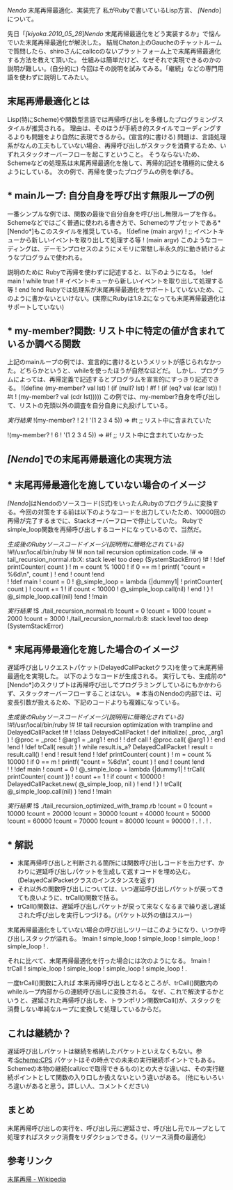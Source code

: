 *Nendo* 末尾再帰最適化、実装完了
私がRubyで書いているLisp方言、 *[Nendo*]について。

先日「*[kiyoka.2010_05_28*]*Nendo* 末尾再帰最適化をどう実装するか」で悩んでいた末尾再帰最適化が解決した。
結局Chaton上のGaucheのチャットルームで質問したら、shiroさんにcallccのないプラットフォーム上で末尾再帰最適化する方法を教えて頂いた。
仕組みは簡単だけど、なぜそれで実現できるのかの説明が難しい。(自分的に)
今回はその説明を試みてみる。「継続」などの専門用語を使わずに説明してみたい。

## 末尾再帰最適化とは
Lisp(特にScheme)や関数型言語では再帰呼び出しを多様したプログラミングスタイルが推奨される。
理由は、そのほうが手続き的スタイルでコーディングするよりも問題をより自然に表現できるから。(宣言的に書ける)
問題は、言語処理系がなんの工夫もしていない場合、再帰呼び出しがスタックを消費するため、いずれスタックオーバーフローを起こすということ。
そうならないため、Schemeなどの処理系は末尾再帰最適化を施して、再帰的記述を積極的に使えるようにしている。
次の例で、再帰を使ったプログラムの例を挙げる。

## * mainループ:  自分自身を呼び出す無限ループの例
一番シンプルな例では、関数の最後で自分自身を呼び出し無限ループを作る。
Schemeなどではごく普通に使われる書き方で、Schemeのサブセットである*[Nendo*]もこのスタイルを推奨している。
!(define (main argv)
!  ;; イベントキューから新しいイベントを取り出して処理する等
!  (main argv)
このようなコーディングは、デーモンプロセスのようにメモリに常駐し半永久的に動き続けるようなプログラムで使われる。

説明のために Rubyで再帰を使わずに記述すると、以下のようになる。
!def main
!  while true
!  # イベントキューから新しいイベントを取り出して処理する等
!  end
!end
Rubyでは処理系が末尾再帰最適化をサポートしていないため、このように書かないといけない。(実際にRubyは1.9.2になっても末尾再帰最適化はサポートしていない)

## * my-member?関数: リスト中に特定の値が含まれているか調べる関数
上記のmainループの例では、宣言的に書けるというメリットが感じられなかった。どちらかというと、whileを使ったほうが自然なほどだ。
しかし、プログラムによっては、再帰定義で記述するとプログラムを宣言的にすっきり記述できる。
!(define (my-member? val lst)
!  (if (null? lst)
!      #f
!      (if (eq? val (car lst))
!          #t
!          (my-member? val (cdr lst)))))
この例では、my-member?自身を呼び出して、リストの先頭以外の調査を自分自身に丸投げしている。

*実行結果*
!(my-member?
! 2
! '(1 2 3 4 5))
 => #t  ;; リスト中に含まれていた

!(my-member?
! 6
! '(1 2 3 4 5))
 => #f  ;; リスト中に含まれていなかった

## *[Nendo*]での末尾再帰最適化の実現方法

## * 末尾再帰最適化を施していない場合のイメージ
*[Nendo*]はNendoのソースコード(S式)をいったんRubyのプログラムに変換する。今回の対策をする前は以下のようなコードを出力していたため、10000回の再帰が完了するまでに、Stackオーバーフローで停止していた。
Rubyでsimple_loop関数を再帰呼び出しするコードになっているので、当然だ。

*生成後のRubyソースコードイメージ(説明用に簡略化されている)*
!#!/usr/local/bin/ruby
!#
!# non tail recursion optimization code.
!#   => tail_recursion_normal.rb:X: stack level too deep (SystemStackError)
!#
!
!def printCounter( count )
!  m = count % 1000
!  if 0 == m 
!    printf( "count = %6d\n", count )
!  end
!  count
!end  
!
!def main
!  count = 0
!  @_simple_loop = lambda {|dummy1|
!    printCounter( count )
!    count += 1
!    if count < 10000
!      @_simple_loop.call(nil)
!    end
!  }
!  @_simple_loop.call(nil)
!end
!
!main

*実行結果*
!$ ./tail_recursion_normal.rb
!count =      0
!count =   1000
!count =   2000
!count =   3000
!./tail_recursion_normal.rb:8: stack level too deep (SystemStackError)

## * 末尾再帰最適化を施した場合のイメージ
遅延呼び出しリクエストパケット(DelayedCallPacketクラス)を使って末尾再帰最適化を実現した。
以下のようなコードが生成される。
実行しても、生成前の*[Nendo*]のスクリプトは再帰呼び出しでプログラミングしているにもかかわらず、スタックオーバーフローすることはない。
※ 本当のNendoの内部では、可変長引数が扱えるため、下記のコードよりも複雑になっている。

*生成後のRubyソースコードイメージ(説明用に簡略化されている)*
!#!/usr/local/bin/ruby
!#
!# tail recursion optimization with trampline and DelayedCallPacket
!#
!
!class DelayedCallPacket
!  def initialize( _proc, _arg1 )
!    @proc = _proc
!    @arg1 = _arg1
!  end
!
!  def call
!    @proc.call( @arg1 )
!  end
!end
!
!def trCall( result )
!  while result.is_a? DelayedCallPacket
!    result = result.call()
!  end
!  result
!end
!
!def printCounter( count )
!  m = count % 10000
!  if 0 == m 
!    printf( "count = %6d\n", count )
!  end
!  count
!end  
!
!
!def main
!  count = 0
!  @_simple_loop = lambda {|dummy1|
!    trCall( printCounter( count ))
!    count += 1
!    if count < 100000
!      DelayedCallPacket.new( @_simple_loop, nil )
!    end
!  }
!  trCall( @_simple_loop.call(nil) ) 
!end
!
!main

*実行結果*
!$ ./tail_recursion_optimized_with_tramp.rb
!count =      0
!count =  10000
!count =  20000
!count =  30000
!count =  40000
!count =  50000
!count =  60000
!count =  70000
!count =  80000
!count =  90000
! .
! .
! .

## * 解説
- 末尾再帰呼び出しと判断される箇所には関数呼び出しコードを出力せず、かわりに遅延呼び出しパケットを生成して返すコードを埋め込む。
(DelayedCallPacketクラスのインスタンスを返す)
- それ以外の関数呼び出しについては、いつ遅延呼び出しパケットが戻ってきても良いように、trCall()関数で括る。
- trCall()関数は、遅延呼び出しパケットが戻って来なくなるまで繰り返し遅延された呼び出しを実行しつづける。(パケット以外の値はスルー)

末尾再帰最適化をしていない場合の呼び出しツリーはこのようになり、いつか呼び出しスタックが溢れる。
!main
!  simple_loop
!    simple_loop
!      simple_loop
!        simple_loop
!         .

それに比べて、末尾再帰最適化を行った場合には次のようになる。
!main
!  trCall
!    simple_loop
!    simple_loop
!    simple_loop
!    simple_loop
!    .

一度trCall()関数に入れば 本来再帰呼び出しとなるところが、trCall()関数内のwhileループ内部からの連続呼び出しに変換される。
なぜ、これで解決するかというと、遅延された再帰呼び出しを、トランポリン関数trCall()が、スタックを消費しない単純なループに変換して処理しているからだ。

## これは継続か？
遅延呼び出しパケットは継続を格納したパケットといえなくもない。参考:[Scheme:CPS](http://practical-scheme.net/wiliki/wiliki.cgi?Scheme:CPS)
パケットはその時点での未来の実行継続ポイントでもある。
Schemeの本物の継続(call/ccで取得できるもの)との大きな違いは、その実行継続ポイントとして関数の入り口しか扱えないという違いがある。
(他にもいろいろ違いがあると思う。詳しい人、コメントください)

## まとめ
末尾再帰呼び出しの実行を、呼び出し元に遅延させ、呼び出し元でループとして処理すればスタック消費をリダクションできる。(リソース消費の最適化)

## 参考リンク
[末尾再帰 - Wikipedia](http://ja.wikipedia.org/wiki/末尾再帰)
